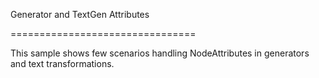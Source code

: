 ﻿Generator and TextGen Attributes

================================


This sample shows few scenarios handling NodeAttributes in generators and text transformations.